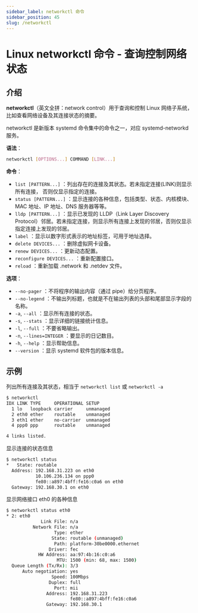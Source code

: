 ```yaml
---
sidebar_label: networkctl 命令
sidebar_position: 45
slug: /networkctl
---
```


# Linux networkctl 命令 - 查询控制网络状态



## 介绍

**networkctl**（英文全拼：network control）用于查询和控制 Linux 网络子系统，比如查看网络设备及其连接状态的摘要。

networkctl 是新版本 systemd 命令集中的命令之一，对应 systemd-networkd 服务。

**语法**：

```bash
networkctl [OPTIONS...] COMMAND [LINK...]
```

**命令**：

- `list [PATTERN...]` ：列出存在的连接及其状态。若未指定连接(LINK)则显示所有连接， 否则仅显示指定的连接。
- `status [PATTERN...]` ：显示连接的各种信息，包括类型、状态、内核模块、MAC 地址、IP 地址、DNS 服务器等等。
- `lldp [PATTERN...]` ：显示已发现的 LLDP（Link Layer Discovery Protocol）邻居。若未指定连接，则显示所有连接上发现的邻居，否则仅显示指定连接上发现的邻居。
- `label` ：显示以数字形式表示的地址标签，可用于地址选择。
- `delete DEVICES...` ：删除虚拟网卡设备。
- `renew DEVICES...` ：更新动态配置。
- `reconfigure DEVICES...` ：重新配置接口。
- `reload` ：重新加载 .network 和 .netdev 文件。

**选项**：

- `--no-pager` ：不将程序的输出内容（通过 pipe）给分页程序。
- `--no-legend` ：不输出列标题，也就是不在输出列表的头部和尾部显示字段的名称。
- `-a`, `--all` ：显示所有连接的状态。
- `-s`, `--stats` ：显示详细的链接统计信息。
- `-l`, `--full` ：不要省略输出。
- `-n`, `--lines=INTEGER` ：要显示的日记数目。
- `-h`, `--help` ：显示帮助信息。
- `--version` ：显示 systemd 软件包的版本信息。



## 示例

列出所有连接及其状态，相当于 `networkctl list` 或 `networkctl -a`

```bash
$ networkctl
IDX LINK TYPE     OPERATIONAL SETUP
  1 lo   loopback carrier     unmanaged
  2 eth0 ether    routable    unmanaged
  3 eth1 ether    no-carrier  unmanaged
  4 ppp0 ppp      routable    unmanaged

4 links listed.
```

显示连接的状态信息

```bash
$ networkctl status
*   State: routable
  Address: 192.168.31.223 on eth0
           10.106.236.134 on ppp0
           fe80::a897:4bff:fe16:c0a6 on eth0
  Gateway: 192.168.30.1 on eth0
```

显示网络接口 eth0 的各种信息

```bash
$ networkctl status eth0
* 2: eth0
             Link File: n/a
          Network File: n/a
                  Type: ether
                 State: routable (unmanaged)
                  Path: platform-30be0000.ethernet
                Driver: fec
            HW Address: aa:97:4b:16:c0:a6
                   MTU: 1500 (min: 68, max: 1500)
  Queue Length (Tx/Rx): 3/3
      Auto negotiation: yes
                 Speed: 100Mbps
                Duplex: full
                  Port: mii
               Address: 192.168.31.223
                        fe80::a897:4bff:fe16:c0a6
               Gateway: 192.168.30.1
```



